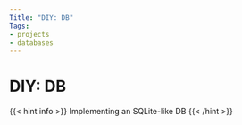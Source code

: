 ```yaml
---
Title: "DIY: DB"
Tags:
- projects
- databases
---
```


# DIY: DB

{{< hint info >}}
Implementing an SQLite-like DB
{{< /hint >}}
